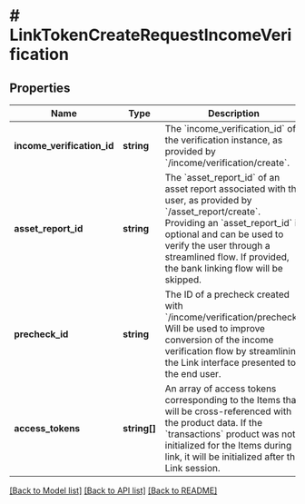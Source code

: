 # # LinkTokenCreateRequestIncomeVerification

## Properties

Name | Type | Description | Notes
------------ | ------------- | ------------- | -------------
**income_verification_id** | **string** | The &#x60;income_verification_id&#x60; of the verification instance, as provided by &#x60;/income/verification/create&#x60;. | [optional]
**asset_report_id** | **string** | The &#x60;asset_report_id&#x60; of an asset report associated with the user, as provided by &#x60;/asset_report/create&#x60;. Providing an &#x60;asset_report_id&#x60; is optional and can be used to verify the user through a streamlined flow. If provided, the bank linking flow will be skipped. | [optional]
**precheck_id** | **string** | The ID of a precheck created with &#x60;/income/verification/precheck&#x60;. Will be used to improve conversion of the income verification flow by streamlining the Link interface presented to the end user. | [optional]
**access_tokens** | **string[]** | An array of access tokens corresponding to the Items that will be cross-referenced with the product data. If the &#x60;transactions&#x60; product was not initialized for the Items during link, it will be initialized after this Link session. | [optional]

[[Back to Model list]](../../README.md#models) [[Back to API list]](../../README.md#endpoints) [[Back to README]](../../README.md)

